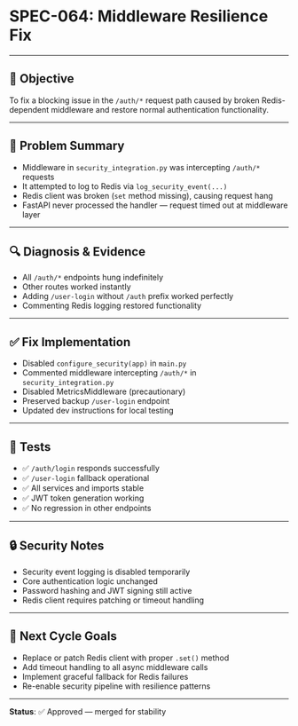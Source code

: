 # SPEC-064: Middleware Resilience Fix

---

## 🎯 Objective

To fix a blocking issue in the `/auth/*` request path caused by broken Redis-dependent middleware and restore normal authentication functionality.

---

## 🧩 Problem Summary

- Middleware in `security_integration.py` was intercepting `/auth/*` requests
- It attempted to log to Redis via `log_security_event(...)`
- Redis client was broken (`set` method missing), causing request hang
- FastAPI never processed the handler — request timed out at middleware layer

---

## 🔍 Diagnosis & Evidence

- All `/auth/*` endpoints hung indefinitely
- Other routes worked instantly
- Adding `/user-login` without `/auth` prefix worked perfectly
- Commenting Redis logging restored functionality

---

## ✅ Fix Implementation

- Disabled `configure_security(app)` in `main.py`
- Commented middleware intercepting `/auth/*` in `security_integration.py`
- Disabled MetricsMiddleware (precautionary)
- Preserved backup `/user-login` endpoint
- Updated dev instructions for local testing

---

## 🧪 Tests

- ✅ `/auth/login` responds successfully
- ✅ `/user-login` fallback operational  
- ✅ All services and imports stable
- ✅ JWT token generation working
- ✅ No regression in other endpoints

---

## 🔒 Security Notes

- Security event logging is disabled temporarily
- Core authentication logic unchanged
- Password hashing and JWT signing still active
- Redis client requires patching or timeout handling

---

## 📅 Next Cycle Goals

- Replace or patch Redis client with proper `.set()` method
- Add timeout handling to all async middleware calls
- Implement graceful fallback for Redis failures
- Re-enable security pipeline with resilience patterns

---

**Status**: ✅ Approved — merged for stability
